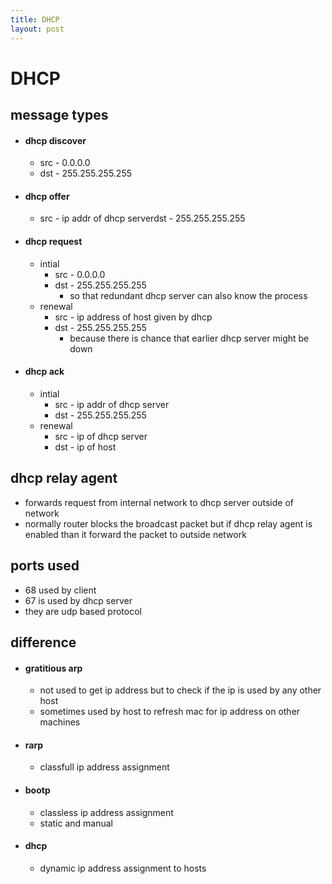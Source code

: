 ```yaml
---
title: DHCP
layout: post
---
```

    
# DHCP

## message types 
* #### dhcp discover 
	* src - 0.0.0.0 
	* dst - 255.255.255.255 
* #### dhcp offer 
	* src - ip addr of dhcp serverdst - 255.255.255.255 
* #### dhcp request 
	* intial 
		* src - 0.0.0.0 
		* dst - 255.255.255.255 
			* so that redundant dhcp server can also know the process 
	* renewal 
		* src - ip address of host given by dhcp 
		* dst - 255.255.255.255 
			* because there is chance that earlier dhcp server might be down 
* #### dhcp ack 
	* intial 
		* src - ip addr of dhcp server 
		* dst - 255.255.255.255 
	* renewal 
		* src - ip of dhcp server 
		* dst - ip of host 

## dhcp relay agent 
* forwards request from internal network to dhcp server outside of network 
* normally router blocks the broadcast packet but if dhcp relay agent is enabled than it forward the packet to outside network 

## ports used 
* 68 used by client 
* 67 is used by dhcp server 
* they are udp based protocol 

## difference 
* #### gratitious arp 
	* not used to get ip address but to check if the ip is used by any other host 
	* sometimes used by host to refresh mac for ip address on other machines 
* #### rarp 
	* classfull ip address assignment 
* #### bootp 
	* classless ip address assignment 
	* static and manual 
* #### dhcp 
	* dynamic ip address assignment to hosts 
